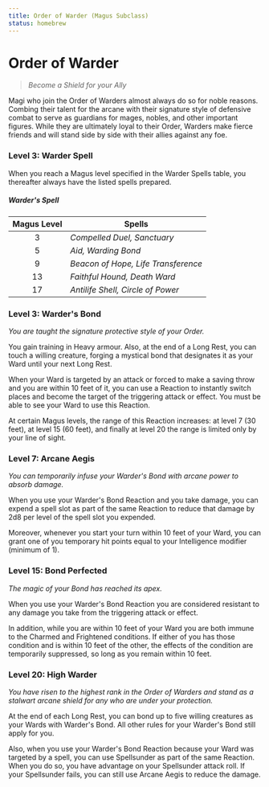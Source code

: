 ```yaml
---
title: Order of Warder (Magus Subclass)
status: homebrew
---
```


# Order of Warder

> *Become a Shield for your Ally*

Magi who join the Order of Warders almost always do so for noble reasons. Combing their talent for the arcane with their signature style of defensive combat to serve as guardians for mages, nobles, and other important figures. While they are ultimately loyal to their Order, Warders make fierce friends and will stand side by side with their allies against any foe.

### Level 3: Warder Spell

When you reach a Magus level specified in the Warder Spells table, you thereafter always have the listed spells prepared.

##### Warder's Spell

| Magus Level | Spells |
|:-:|---|
| 3 | *Compelled Duel, Sanctuary* |
| 5 | *Aid, Warding Bond* |
| 9 | *Beacon of Hope, Life Transference* |
| 13 | *Faithful Hound, Death Ward* |
| 17 | *Antilife Shell, Circle of Power* |

### Level 3: Warder's Bond

*You are taught the signature protective style of your Order.* 

You gain training in Heavy armour. Also, at the end of a Long Rest, you can touch a willing creature, forging a mystical bond that designates it as your Ward until your next Long Rest.

When your Ward is targeted by an attack or forced to make a saving throw and you are within 10 feet of it, you can use a Reaction to instantly switch places and become the target of the triggering attack or effect. You must be able to see your Ward to use this Reaction.

At certain Magus levels, the range of this Reaction increases: at level 7 (30 feet), at level 15 (60 feet), and finally at level 20 the range is limited only by your line of sight.

### Level 7: Arcane Aegis

*You can temporarily infuse your Warder's Bond with arcane power to absorb damage.*

When you use your Warder's Bond Reaction and you take damage, you can expend a spell slot as part of the same Reaction to reduce that damage by 2d8 per level of the spell slot you expended.

Moreover, whenever you start your turn within 10 feet of your Ward, you can grant one of you temporary hit points equal to your Intelligence modifier (minimum of 1).

### Level 15: Bond Perfected

*The magic of your Bond has reached its apex.*

When you use your Warder's Bond Reaction you are considered resistant to any damage you take from the triggering attack or effect.

In addition, while you are within 10 feet of your Ward you are both immune to the Charmed and Frightened conditions. If either of you has those condition and is within 10 feet of the other, the effects of the condition are temporarily suppressed, so long as you remain within 10 feet.

### Level 20: High Warder

*You have risen to the highest rank in the Order of Warders and stand as a stalwart arcane shield for any who are under your protection.*

At the end of each Long Rest, you can bond up to five willing creatures as your Wards with Warder's Bond. All other rules for your Warder's Bond still apply for you.

Also, when you use your Warder's Bond Reaction because your Ward was targeted by a spell, you can use Spellsunder as part of the same Reaction. When you do so, you have advantage on your Spellsunder attack roll. If your Spellsunder fails, you can still use Arcane Aegis to reduce the damage.